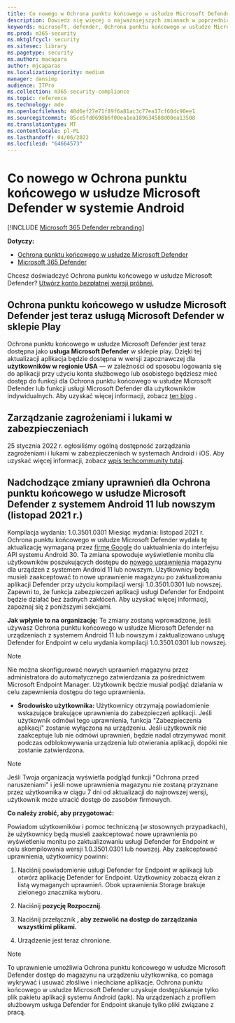 ```yaml
---
title: Co nowego w Ochrona punktu końcowego w usłudze Microsoft Defender w systemie Android
description: Dowiedz się więcej o najważniejszych zmianach w poprzednich wersjach Ochrona punktu końcowego w usłudze Microsoft Defender w systemie Android.
keywords: microsoft, defender, Ochrona punktu końcowego w usłudze Microsoft Defender, mac, instalacja, macos, whatsnew
ms.prod: m365-security
ms.mktglfcycl: security
ms.sitesec: library
ms.pagetype: security
ms.author: macapara
author: mjcaparas
ms.localizationpriority: medium
manager: dansimp
audience: ITPro
ms.collection: m365-security-compliance
ms.topic: reference
ms.technology: mde
ms.openlocfilehash: 48d6ef27e71f89f6a81ac3c77ea17cf60dc90ee1
ms.sourcegitcommit: 85ce5fd0698b6f00ea1ea189634588d00ea13508
ms.translationtype: MT
ms.contentlocale: pl-PL
ms.lasthandoff: 04/06/2022
ms.locfileid: "64664573"
---
```

# <a name="whats-new-in-microsoft-defender-for-endpoint-on-android"></a>Co nowego w Ochrona punktu końcowego w usłudze Microsoft Defender w systemie Android

[!INCLUDE [Microsoft 365 Defender rebranding](../../includes/microsoft-defender.md)]

**Dotyczy:**
- [Ochrona punktu końcowego w usłudze Microsoft Defender](https://go.microsoft.com/fwlink/p/?linkid=2154037)
- [Microsoft 365 Defender](https://go.microsoft.com/fwlink/?linkid=2118804)

Chcesz doświadczyć Ochrona punktu końcowego w usłudze Microsoft Defender? [Utwórz konto bezpłatnej wersji próbnej.](https://signup.microsoft.com/create-account/signup?products=7f379fee-c4f9-4278-b0a1-e4c8c2fcdf7e&ru=https://aka.ms/MDEp2OpenTrial?ocid=docs-wdatp-exposedapis-abovefoldlink)

## <a name="microsoft-defender-for-endpoint-is-now-microsoft-defender-in-the-play-store"></a>Ochrona punktu końcowego w usłudze Microsoft Defender jest teraz usługą Microsoft Defender w sklepie Play

Ochrona punktu końcowego w usłudze Microsoft Defender jest teraz dostępna jako **usługa Microsoft Defender** w sklepie play. Dzięki tej aktualizacji aplikacja będzie dostępna w wersji zapoznawczej dla **użytkowników w regionie USA** — w zależności od sposobu logowania się do aplikacji przy użyciu konta służbowego lub osobistego będziesz mieć dostęp do funkcji dla Ochrona punktu końcowego w usłudze Microsoft Defender lub funkcji usługi Microsoft Defender dla użytkowników indywidualnych. Aby uzyskać więcej informacji, zobacz [ten blog](https://www.microsoft.com/en-us/microsoft-365/microsoft-defender-for-individuals) .

## <a name="threat-and-vulnerability-management"></a>Zarządzanie zagrożeniami i lukami w zabezpieczeniach

25 stycznia 2022 r. ogłosiliśmy ogólną dostępność zarządzania zagrożeniami i lukami w zabezpieczeniach w systemach Android i iOS. Aby uzyskać więcej informacji, zobacz [wpis techcommunity tutaj](https://techcommunity.microsoft.com/t5/microsoft-defender-for-endpoint/announcing-general-availability-of-vulnerability-management/ba-p/3071663).

## <a name="upcoming-permission-changes-for-microsoft-defender-for-endpoint-running-android-11-or-later-nov-2021"></a>Nadchodzące zmiany uprawnień dla Ochrona punktu końcowego w usłudze Microsoft Defender z systemem Android 11 lub nowszym (listopad 2021 r.)

Kompilacja wydania: 1.0.3501.0301 Miesiąc wydania: listopad 2021 r. Ochrona punktu końcowego w usłudze Microsoft Defender wydała tę aktualizację wymaganą przez [firmę Google](https://developer.android.com/distribute/play-policies#APILevel30) do uaktualnienia do interfejsu API systemu Android 30. Ta zmiana spowoduje wyświetlenie monitu dla użytkowników poszukujących dostępu do [nowego uprawnienia](https://developer.android.com/training/data-storage/manage-all-files#all-files-access-google-play) magazynu dla urządzeń z systemem Android 11 lub nowszym. Użytkownicy będą musieli zaakceptować to nowe uprawnienie magazynu po zaktualizowaniu aplikacji Defender przy użyciu kompilacji wersji 1.0.3501.0301 lub nowszej. Zapewni to, że funkcja zabezpieczeń aplikacji usługi Defender for Endpoint będzie działać bez żadnych zakłóceń. Aby uzyskać więcej informacji, zapoznaj się z poniższymi sekcjami.

**Jak wpłynie to na organizację:** Te zmiany zostaną wprowadzone, jeśli używasz Ochrona punktu końcowego w usłudze Microsoft Defender na urządzeniach z systemem Android 11 lub nowszym i zaktualizowano usługę Defender for Endpoint w celu wydania kompilacji 1.0.3501.0301 lub nowszej.

> [!NOTE]
> Nie można skonfigurować nowych uprawnień magazynu przez administratora do automatycznego zatwierdzania za pośrednictwem Microsoft Endpoint Manager. Użytkownik będzie musiał podjąć działania w celu zapewnienia dostępu do tego uprawnienia.

- **Środowisko użytkownika:** Użytkownicy otrzymają powiadomienie wskazujące brakujące uprawnienia do zabezpieczeń aplikacji. Jeśli użytkownik odmówi tego uprawnienia, funkcja "Zabezpieczenia aplikacji" zostanie wyłączona na urządzeniu. Jeśli użytkownik nie zaakceptuje lub nie odmówi uprawnień, będzie nadal otrzymywać monit podczas odblokowywania urządzenia lub otwierania aplikacji, dopóki nie zostanie zatwierdzona.

> [!NOTE]
> Jeśli Twoja organizacja wyświetla podgląd funkcji "Ochrona przed naruszeniami" i jeśli nowe uprawnienia magazynu nie zostaną przyznane przez użytkownika w ciągu 7 dni od aktualizacji do najnowszej wersji, użytkownik może utracić dostęp do zasobów firmowych.

**Co należy zrobić, aby przygotować:**

Powiadom użytkowników i pomoc techniczną (w stosownych przypadkach), że użytkownicy będą musieli zaakceptować nowe uprawnienia po wyświetleniu monitu po zaktualizowaniu usługi Defender for Endpoint w celu skompilowania wersji 1.0.3501.0301 lub nowszej. Aby zaakceptować uprawnienia, użytkownicy powinni:

1. Naciśnij powiadomienie usługi Defender for Endpoint w aplikacji lub otwórz aplikację Defender for Endpoint. Użytkownicy zobaczą ekran z listą wymaganych uprawnień. Obok uprawnienia Storage brakuje zielonego znacznika wyboru.

2. Naciśnij **pozycję Rozpocznij**.

3. Naciśnij przełącznik **, aby zezwolić na dostęp do zarządzania wszystkimi plikami.**

4. Urządzenie jest teraz chronione.

  > [!NOTE]
  > To uprawnienie umożliwia Ochrona punktu końcowego w usłudze Microsoft Defender dostęp do magazynu na urządzeniu użytkownika, co pomaga wykrywać i usuwać złośliwe i niechciane aplikacje. Ochrona punktu końcowego w usłudze Microsoft Defender uzyskuje dostęp/skanuje tylko plik pakietu aplikacji systemu Android (apk). Na urządzeniach z profilem służbowym usługa Defender for Endpoint skanuje tylko pliki związane z pracą.
